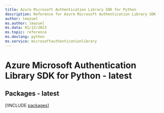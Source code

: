 ```yaml
---
title: Azure Microsoft Authentication Library SDK for Python
description: Reference for Azure Microsoft Authentication Library SDK for Python
author: lmazuel
ms.author: lmazuel
ms.data: 01/12/2023
ms.topic: reference
ms.devlang: python
ms.service: microsoftauthenticationlibrary
---
```

# Azure Microsoft Authentication Library SDK for Python - latest
## Packages - latest
[!INCLUDE [packages](microsoft-authentication-library-index.md)]